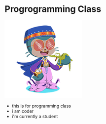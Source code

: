 # Progrogramming Class
![Octocat](https://github.com/shenoya25/programming/blob/955291cb711b01418d44066b1191dd1770db0443/resizecat.png)
- this is for programming class
- i am coder
- i'm currently a student

